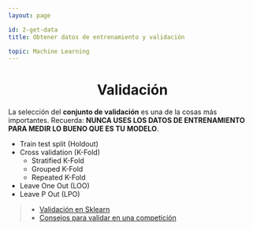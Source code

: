 ```yaml
---
layout: page

id: 2-get-data
title: Obtener datos de entrenamiento y validación

topic: Machine Learning
---
```




<h1 align="center">Validación</h1>

La selección del **conjunto de validación** es una de la cosas más importantes. Recuerda: **NUNCA USES LOS DATOS DE ENTRENAMIENTO PARA MEDIR LO BUENO QUE ES TU MODELO**.

- Train test split (Holdout)
- Cross validation (K-Fold)
  - Stratified K-Fold
  - Grouped K-Fold
  - Repeated K-Fold
- Leave One Out (LOO)
- Leave P Out (LPO)

> - [Validación en Sklearn](https://scikit-learn.org/stable/modules/cross_validation.html)
> - [Consejos para validar en una competición](http://www.chioka.in/how-to-select-your-final-models-in-a-kaggle-competitio/)


